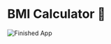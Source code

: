 # BMI Calculator 💪

![Finished App](https://github.com/londonappbrewery/Images/blob/master/bmi-calc-demo.gif)


